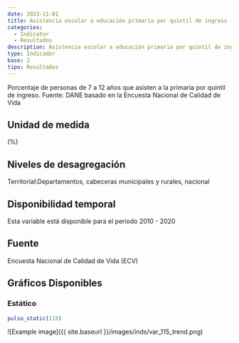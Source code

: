 ```yaml
---
date: 2023-11-01
title: Asistencia escolar a educación primaria por quintil de ingreso (%) - quintil 2( dpto )
categories:
  - Indicator
  - Resultados
description: Asistencia escolar a educación primaria por quintil de ingreso (%) - quintil 2
type: Indicador
base: 2
tipo: Resultados
--- 
```


Porcentaje de personas de 7 a 12 años que asisten a la primaria por quintil de ingreso.
Fuente: DANE basado en la Encuesta Nacional de Calidad de Vida

## Unidad de medida
(%)

## Niveles de desagregación
Territorial:Departamentos, cabeceras municipales y rurales, nacional

## Disponibilidad temporal
Esta variable está disponible para el periodo 2010 - 2020

## Fuente
Encuesta Nacional de Calidad de Vida (ECV)

## Gráficos Disponibles

### Estático

``` R
pulso_static(115)
```

![Example image]({{ site.baseurl }}/images/inds/var_115_trend.png)